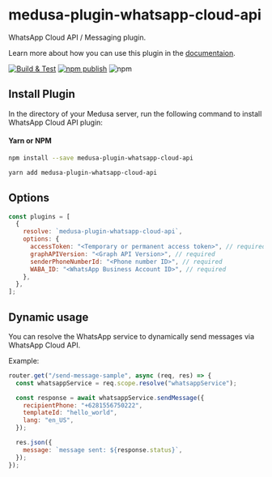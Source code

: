 # medusa-plugin-whatsapp-cloud-api

WhatsApp Cloud API / Messaging plugin.

Learn more about how you can use this plugin in the [documentaion](https://docs.medusajs.com/advanced/backend/plugins/overview/).

[![Build & Test](https://github.com/monkeymars/medusa-plugin-whatsapp-cloud-api/actions/workflows/node-ci.yml/badge.svg?branch=main)](https://github.com/monkeymars/medusa-plugin-whatsapp-cloud-api/actions/workflows/node-ci.yml)
[![npm publish](https://github.com/monkeymars/medusa-plugin-whatsapp-cloud-api/actions/workflows/npm-publish.yml/badge.svg)](https://github.com/monkeymars/medusa-plugin-whatsapp-cloud-api/actions/workflows/npm-publish.yml)
<img alt="npm" src="https://img.shields.io/npm/dw/medusa-plugin-whatsapp-cloud-api">

## Install Plugin

In the directory of your Medusa server, run the following command to install WhatsApp Cloud API plugin:

#### Yarn or NPM

```bash
npm install --save medusa-plugin-whatsapp-cloud-api
```

```bash
yarn add medusa-plugin-whatsapp-cloud-api
```

## Options

```js
const plugins = [
  {
    resolve: `medusa-plugin-whatsapp-cloud-api`,
    options: {
      accessToken: "<Temporary or permanent access token>", // required
      graphAPIVersion: "<Graph API Version>", // required
      senderPhoneNumberId: "<Phone number ID>", // required
      WABA_ID: "<WhatsApp Business Account ID>", // required
    },
  },
];
```

## Dynamic usage

You can resolve the WhatsApp service to dynamically send messages via WhatsApp Cloud API.

Example:

```js
router.get("/send-message-sample", async (req, res) => {
  const whatsappService = req.scope.resolve("whatsappService");

  const response = await whatsappService.sendMessage({
    recipientPhone: "+6281556750222",
    templateId: "hello_world",
    lang: "en_US",
  });

  res.json({
    message: `message sent: ${response.status}`,
  });
});
```

